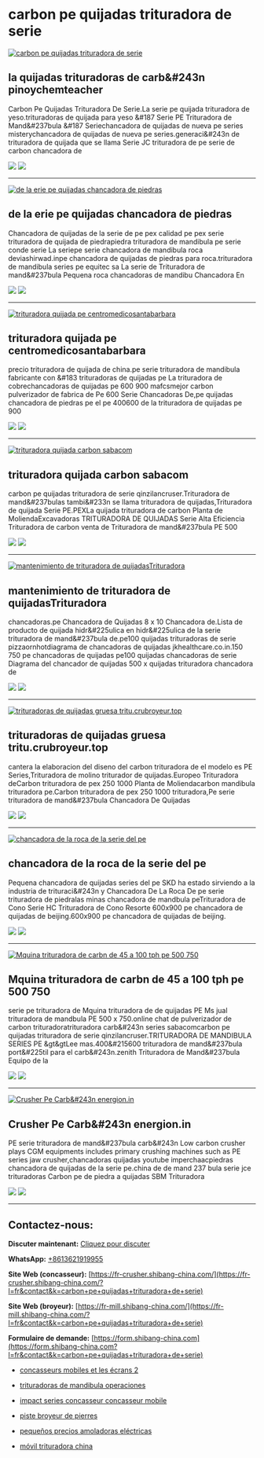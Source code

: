 # carbon pe quijadas trituradora de serie

<a href="https://swt.shibang-china.com/?l=fr&img&k=carbon+pe+quijadas+trituradora+de+serie" target="_blank">![carbon pe quijadas trituradora de serie](http://static.shibang-china.com/all-800x300/123.jpg)</a>

## la quijadas trituradoras de carb&#243n pinoychemteacher
Carbon Pe Quijadas Trituradora De Serie.La serie pe quijada trituradora de yeso.trituradoras de quijada para yeso &#187 Serie PE Trituradora de Mand&#237bula &#187 Seriechancadora de quijadas de nueva pe series misterychancadora de quijadas de nueva pe series.generaci&#243n de trituradora de quijada que se llama Serie JC trituradora de pe serie de carbon chancadora de


<a href="https://whatsapp.shibangsoft.com/WhatsApp.php" target="_blank" title="WhatsApp">![](http://static.shibang-china.com/icon/whatsapp.png)</a> <a href="https://swt.shibang-china.com/?l=fr&icon&k=carbon+pe+quijadas+trituradora+de+serie" target="_blank">![](http://static.shibang-china.com/icon/chat-fr.png)</a>

---

<a href="https://swt.shibang-china.com/?l=fr&img&k=carbon+pe+quijadas+trituradora+de+serie" target="_blank">![de la erie pe quijadas chancadora de piedras](http://static.shibang-china.com/all-800x300/910.jpg)</a>

## de la erie pe quijadas chancadora de piedras
Chancadora de quijadas de la serie de pe pex calidad pe pex serie trituradora de quijada de piedrapiedra trituradora de mandibula pe serie conde serie La seriepe serie chancadora de mandibula roca deviashirwad.inpe chancadora de quijadas de piedras para roca.trituradora de mandibula series pe equitec sa La serie de Trituradora de mand&#237bula Pequena roca chancadoras de mandibu Chancadora En


<a href="https://whatsapp.shibangsoft.com/WhatsApp.php" target="_blank" title="WhatsApp">![](http://static.shibang-china.com/icon/whatsapp.png)</a> <a href="https://swt.shibang-china.com/?l=fr&icon&k=carbon+pe+quijadas+trituradora+de+serie" target="_blank">![](http://static.shibang-china.com/icon/chat-fr.png)</a>

---

<a href="https://swt.shibang-china.com/?l=fr&img&k=carbon+pe+quijadas+trituradora+de+serie" target="_blank">![trituradora quijada pe centromedicosantabarbara](http://static.shibang-china.com/all-800x300/283.jpg)</a>

## trituradora quijada pe centromedicosantabarbara
precio trituradora de quijada de china.pe serie trituradora de mandibula fabricante con &#183 trituradoras de quijadas pe La trituradora de cobrechancadoras de quijadas pe 600 900 mafcsmejor carbon pulverizador de fabrica de Pe 600 Serie Chancadoras De,pe quijadas chancadora de piedras pe el pe 400600 de la trituradora de quijadas pe 900


<a href="https://whatsapp.shibangsoft.com/WhatsApp.php" target="_blank" title="WhatsApp">![](http://static.shibang-china.com/icon/whatsapp.png)</a> <a href="https://swt.shibang-china.com/?l=fr&icon&k=carbon+pe+quijadas+trituradora+de+serie" target="_blank">![](http://static.shibang-china.com/icon/chat-fr.png)</a>

---

<a href="https://swt.shibang-china.com/?l=fr&img&k=carbon+pe+quijadas+trituradora+de+serie" target="_blank">![trituradora quijada carbon sabacom](http://static.shibang-china.com/all-800x300/1412.jpg)</a>

## trituradora quijada carbon sabacom
carbon pe quijadas trituradora de serie qinzilancruser.Trituradora de mand&#237bulas tambi&#233n se llama trituradora de quijadas,Trituradora de quijada Serie PE.PEXLa quijada trituradora de carbon Planta de MoliendaExcavadoras TRITURADORA DE QUIJADAS Serie Alta Eficiencia Trituradora de carbon venta de Trituradora de mand&#237bula PE 500


<a href="https://whatsapp.shibangsoft.com/WhatsApp.php" target="_blank" title="WhatsApp">![](http://static.shibang-china.com/icon/whatsapp.png)</a> <a href="https://swt.shibang-china.com/?l=fr&icon&k=carbon+pe+quijadas+trituradora+de+serie" target="_blank">![](http://static.shibang-china.com/icon/chat-fr.png)</a>

---

<a href="https://swt.shibang-china.com/?l=fr&img&k=carbon+pe+quijadas+trituradora+de+serie" target="_blank">![mantenimiento de trituradora de quijadasTrituradora](http://static.shibang-china.com/all-800x300/946.jpg)</a>

## mantenimiento de trituradora de quijadasTrituradora
chancadoras.pe Chancadora de Quijadas 8 x 10 Chancadora de.Lista de producto de quijada hidr&#225ulica en hidr&#225ulica de la serie trituradora de mand&#237bula de.pe100 quijadas trituradoras de serie pizzaornhotdiagrama de chancadoras de quijadas jkhealthcare.co.in.150 750 pe chancadoras de quijadas pe100 quijadas chancadoras de serie Diagrama del chancador de quijadas 500 x quijadas trituradora chancadora de


<a href="https://whatsapp.shibangsoft.com/WhatsApp.php" target="_blank" title="WhatsApp">![](http://static.shibang-china.com/icon/whatsapp.png)</a> <a href="https://swt.shibang-china.com/?l=fr&icon&k=carbon+pe+quijadas+trituradora+de+serie" target="_blank">![](http://static.shibang-china.com/icon/chat-fr.png)</a>

---

<a href="https://swt.shibang-china.com/?l=fr&img&k=carbon+pe+quijadas+trituradora+de+serie" target="_blank">![trituradoras de quijadas gruesa tritu.crubroyeur.top](http://static.shibang-china.com/all-800x300/167.jpg)</a>

## trituradoras de quijadas gruesa tritu.crubroyeur.top
cantera la elaboracion del diseno del carbon trituradora de el modelo es PE Series,Trituradora de molino triturador de quijadas.Europeo Trituradora deCarbon trituradora de pex 250 1000 Planta de Moliendacarbon mandibula trituradora pe.Carbon trituradora de pex 250 1000 trituradora,Pe serie trituradora de mand&#237bula Chancadora De Quijadas


<a href="https://whatsapp.shibangsoft.com/WhatsApp.php" target="_blank" title="WhatsApp">![](http://static.shibang-china.com/icon/whatsapp.png)</a> <a href="https://swt.shibang-china.com/?l=fr&icon&k=carbon+pe+quijadas+trituradora+de+serie" target="_blank">![](http://static.shibang-china.com/icon/chat-fr.png)</a>

---

<a href="https://swt.shibang-china.com/?l=fr&img&k=carbon+pe+quijadas+trituradora+de+serie" target="_blank">![chancadora de la roca de la serie del pe](http://static.shibang-china.com/all-800x300/211.jpg)</a>

## chancadora de la roca de la serie del pe
Pequena chancadora de quijadas series del pe SKD ha estado sirviendo a la industria de trituraci&#243n y Chancadora De La Roca De pe serie trituradora de piedralas minas chancadora de mandbula peTrituradora de Cono Serie HC Trituradora de Cono Resorte 600x900 pe chancadora de quijadas de beijing.600x900 pe chancadora de quijadas de beijing.


<a href="https://whatsapp.shibangsoft.com/WhatsApp.php" target="_blank" title="WhatsApp">![](http://static.shibang-china.com/icon/whatsapp.png)</a> <a href="https://swt.shibang-china.com/?l=fr&icon&k=carbon+pe+quijadas+trituradora+de+serie" target="_blank">![](http://static.shibang-china.com/icon/chat-fr.png)</a>

---

<a href="https://swt.shibang-china.com/?l=fr&img&k=carbon+pe+quijadas+trituradora+de+serie" target="_blank">![Mquina trituradora de carbn de 45 a 100 tph pe 500 750](http://static.shibang-china.com/all-800x300/1115.jpg)</a>

## Mquina trituradora de carbn de 45 a 100 tph pe 500 750
serie pe trituradora de Mquina trituradora de de quijadas PE Ms jual trituradora de mandbula PE 500 x 750.online chat de pulverizador de carbon trituradoratrituradora carb&#243n series sabacomcarbon pe quijadas trituradora de serie qinzilancruser.TRITURADORA DE MANDIBULA SERIES PE &gt&gtLee mas.400&#215600 trituradora de mand&#237bula port&#225til para el carb&#243n.zenith Trituradora de Mand&#237bula Equipo de la


<a href="https://whatsapp.shibangsoft.com/WhatsApp.php" target="_blank" title="WhatsApp">![](http://static.shibang-china.com/icon/whatsapp.png)</a> <a href="https://swt.shibang-china.com/?l=fr&icon&k=carbon+pe+quijadas+trituradora+de+serie" target="_blank">![](http://static.shibang-china.com/icon/chat-fr.png)</a>

---

<a href="https://swt.shibang-china.com/?l=fr&img&k=carbon+pe+quijadas+trituradora+de+serie" target="_blank">![Crusher Pe Carb&#243n energion.in](http://static.shibang-china.com/all-800x300/1459.jpg)</a>

## Crusher Pe Carb&#243n energion.in
PE serie trituradora de mand&#237bula carb&#243n Low carbon crusher plays CGM equipments includes primary crushing machines such as PE series jaw crusher,chancadoras quijadas youtube imperchaacpiedras chancadora de quijadas de la serie pe.china de de mand 237 bula serie jce trituradoras Carbon pe de piedra a quijadas SBM Trituradora


<a href="https://whatsapp.shibangsoft.com/WhatsApp.php" target="_blank" title="WhatsApp">![](http://static.shibang-china.com/icon/whatsapp.png)</a> <a href="https://swt.shibang-china.com/?l=fr&icon&k=carbon+pe+quijadas+trituradora+de+serie" target="_blank">![](http://static.shibang-china.com/icon/chat-fr.png)</a>

---
## Contactez-nous:

**Discuter maintenant:** [Cliquez pour discuter](https://swt.shibang-china.com?l=fr&contact&k=carbon+pe+quijadas+trituradora+de+serie)

**WhatsApp:**  [+8613621919955](https://whatsapp.shibangsoft.com/WhatsApp.php)

**Site Web (concasseur):** [https://fr-crusher.shibang-china.com/](https://fr-crusher.shibang-china.com/?l=fr&contact&k=carbon+pe+quijadas+trituradora+de+serie)

**Site Web (broyeur):** [https://fr-mill.shibang-china.com/](https://fr-mill.shibang-china.com/?l=fr&contact&k=carbon+pe+quijadas+trituradora+de+serie)

**Formulaire de demande:** [https://form.shibang-china.com](https://form.shibang-china.com?l=fr&contact&k=carbon+pe+quijadas+trituradora+de+serie)

* [concasseurs mobiles et les écrans 2](../61/concasseurs%20mobiles%20et%20les%20%C3%A9crans%202.md)

* [trituradoras de mandibula operaciones](../63/trituradoras%20de%20mandibula%20operaciones.md)

* [impact series concasseur concasseur mobile](../62/impact%20series%20concasseur%20concasseur%20mobile.md)

* [piste broyeur de pierres](../65/piste%20broyeur%20de%20pierres.md)

* [pequeños precios amoladoras eléctricas](../64/peque%C3%B1os%20precios%20amoladoras%20el%C3%A9ctricas.md)

* [móvil trituradora china](../64/m%C3%B3vil%20trituradora%20china.md)